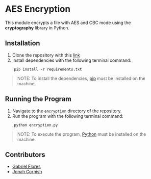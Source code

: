# AES Encryption

This module encrypts a file with AES and CBC mode using the __cryptography__ library in Python.

## Installation

1. Clone the repository with this [link](https://github.com/beachcoder25/378PartnerRepo.git)
2. Install dependencies with the following terminal command:
```
    pip install -r requirements.txt
```
> NOTE: To install the dependencies, [pip](https://pip.pypa.io/en/stable/installing/) must be installed on the machine.

## Running the Program

1. Navigate to the `encryption` directory of the repository.
2. Run the program with the following terminal command:
```
    python encryption.py
```
> NOTE: To execute the program, [Python](https://www.python.org/) must be installed on the machine.

## Contributors

* [Gabriel Flores](https://github.com/rgabeflores)
* [Jonah Cornish](https://github.com/beachcoder25)
